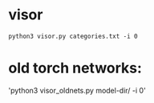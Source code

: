 # visor

`python3 visor.py categories.txt -i 0`


# old torch networks:

'python3 visor_oldnets.py model-dir/ -i 0'